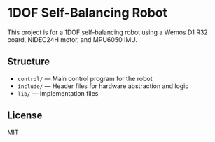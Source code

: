 # 1DOF Self-Balancing Robot
This project is for a 1DOF self-balancing robot using a Wemos D1 R32 board, NIDEC24H motor, and MPU6050 IMU.

## Structure
- `control/` — Main control program for the robot
- `include/` — Header files for hardware abstraction and logic
- `lib/` — Implementation files

## License
MIT

